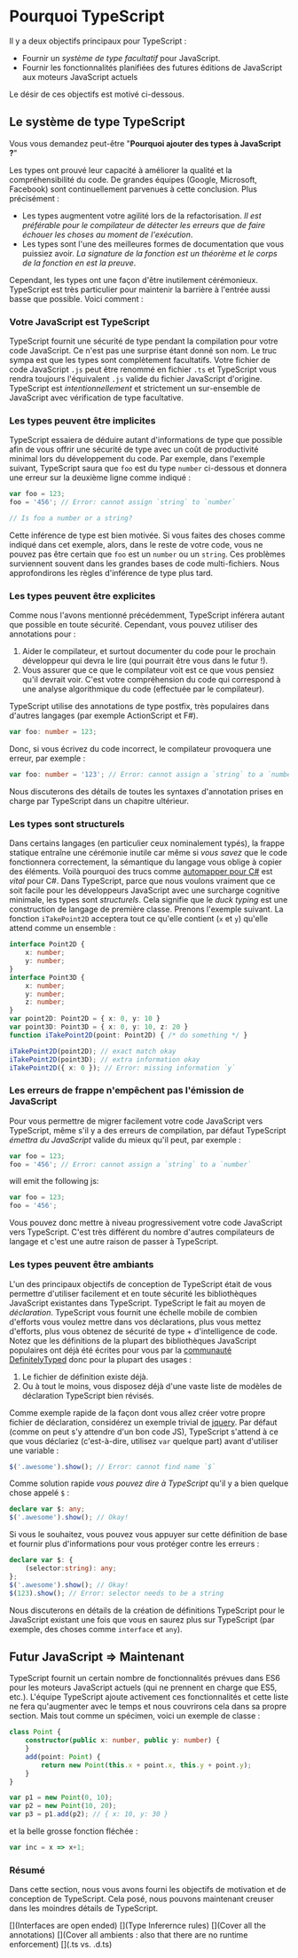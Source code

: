 # Pourquoi TypeScript
Il y a deux objectifs principaux pour TypeScript :
* Fournir un *système de type facultatif* pour JavaScript.
* Fournir les fonctionnalités planifiées des futures éditions de JavaScript aux moteurs JavaScript actuels

Le désir de ces objectifs est motivé ci-dessous.

## Le système de type TypeScript

Vous vous demandez peut-être "**Pourquoi ajouter des types à JavaScript ?**"

Les types ont prouvé leur capacité à améliorer la qualité et la compréhensibilité du code. De grandes équipes (Google, Microsoft, Facebook) sont continuellement parvenues à cette conclusion. Plus précisément :

* Les types augmentent votre agilité lors de la refactorisation. *Il est préférable pour le compilateur de détecter les erreurs que de faire échouer les choses au moment de l'exécution*.
* Les types sont l'une des meilleures formes de documentation que vous puissiez avoir. *La signature de la fonction est un théorème et le corps de la fonction en est la preuve*.

Cependant, les types ont une façon d'être inutilement cérémonieux. TypeScript est très particulier pour maintenir la barrière à l'entrée aussi basse que possible. Voici comment :

### Votre JavaScript est TypeScript
TypeScript fournit une sécurité de type pendant la compilation pour votre code JavaScript. Ce n'est pas une surprise étant donné son nom. Le truc sympa est que les types sont complètement facultatifs. Votre fichier de code JavaScript `.js` peut être renommé en fichier `.ts` et TypeScript vous rendra toujours l'équivalent `.js` valide du fichier JavaScript d'origine. TypeScript est *intentionnellement* et strictement un sur-ensemble de JavaScript avec vérification de type facultative.

### Les types peuvent être implicites
TypeScript essaiera de déduire autant d'informations de type que possible afin de vous offrir une sécurité de type avec un coût de productivité minimal lors du développement du code. Par exemple, dans l'exemple suivant, TypeScript saura que `foo` est du type `number` ci-dessous et donnera une erreur sur la deuxième ligne comme indiqué :

```ts
var foo = 123;
foo = '456'; // Error: cannot assign `string` to `number`

// Is foo a number or a string?
```
Cette inférence de type est bien motivée. Si vous faites des choses comme indiqué dans cet exemple, alors, dans le reste de votre code, vous ne pouvez pas être certain que `foo` est un `number` ou un `string`. Ces problèmes surviennent souvent dans les grandes bases de code multi-fichiers. Nous approfondirons les règles d'inférence de type plus tard.

### Les types peuvent être explicites
Comme nous l'avons mentionné précédemment, TypeScript inférera autant que possible en toute sécurité. Cependant, vous pouvez utiliser des annotations pour :
1. Aider le compilateur, et surtout documenter du code pour le prochain développeur qui devra le lire (qui pourrait être vous dans le futur !).
1. Vous assurer que ce que le compilateur voit est ce que vous pensiez qu'il devrait voir. C'est votre compréhension du code qui correspond à une analyse algorithmique du code (effectuée par le compilateur).

TypeScript utilise des annotations de type postfix, très populaires dans d'autres langages (par exemple ActionScript et F#).

```ts
var foo: number = 123;
```
Donc, si vous écrivez du code incorrect, le compilateur provoquera une erreur, par exemple :

```ts
var foo: number = '123'; // Error: cannot assign a `string` to a `number`
```

Nous discuterons des détails de toutes les syntaxes d'annotation prises en charge par TypeScript dans un chapitre ultérieur.

### Les types sont structurels
Dans certains langages (en particulier ceux nominalement typés), la frappe statique entraîne une cérémonie inutile car même si *vous savez* que le code fonctionnera correctement, la sémantique du langage vous oblige à copier des éléments. Voilà pourquoi des trucs comme [automapper pour C#](http://automapper.org/) est *vital* pour C#. Dans TypeScript, parce que nous voulons vraiment que ce soit facile pour les développeurs JavaScript avec une surcharge cognitive minimale, les types sont *structurels*. Cela signifie que le *duck typing* est une construction de langage de première classe. Prenons l'exemple suivant. La fonction `iTakePoint2D` acceptera tout ce qu'elle contient (`x` et `y`) qu'elle attend comme un ensemble :

```ts
interface Point2D {
    x: number;
    y: number;
}
interface Point3D {
    x: number;
    y: number;
    z: number;
}
var point2D: Point2D = { x: 0, y: 10 }
var point3D: Point3D = { x: 0, y: 10, z: 20 }
function iTakePoint2D(point: Point2D) { /* do something */ }

iTakePoint2D(point2D); // exact match okay
iTakePoint2D(point3D); // extra information okay
iTakePoint2D({ x: 0 }); // Error: missing information `y`
```

### Les erreurs de frappe n'empêchent pas l'émission de JavaScript
Pour vous permettre de migrer facilement votre code JavaScript vers TypeScript, même s'il y a des erreurs de compilation, par défaut TypeScript *émettra du JavaScript* valide du mieux qu'il peut, par exemple :

```ts
var foo = 123;
foo = '456'; // Error: cannot assign a `string` to a `number`
```

will emit the following js:

```ts
var foo = 123;
foo = '456';
```

Vous pouvez donc mettre à niveau progressivement votre code JavaScript vers TypeScript. C'est très différent du nombre d'autres compilateurs de langage et c'est une autre raison de passer à TypeScript.

### Les types peuvent être ambiants
L'un des principaux objectifs de conception de TypeScript était de vous permettre d'utiliser facilement et en toute sécurité les bibliothèques JavaScript existantes dans TypeScript. TypeScript le fait au moyen de *déclaration*. TypeScript vous fournit une échelle mobile de combien d'efforts vous voulez mettre dans vos déclarations, plus vous mettez d'efforts, plus vous obtenez de sécurité de type + d'intelligence de code. Notez que les définitions de la plupart des bibliothèques JavaScript populaires ont déjà été écrites pour vous par la [communauté DefinitelyTyped](https://github.com/borisyankov/DefinitelyTyped) donc pour la plupart des usages :

1. Le fichier de définition existe déjà.
2. Ou à tout le moins, vous disposez déjà d'une vaste liste de modèles de déclaration TypeScript bien révisés.

Comme exemple rapide de la façon dont vous allez créer votre propre fichier de déclaration, considérez un exemple trivial de [jquery](https://jquery.com/). Par défaut (comme on peut s'y attendre d'un bon code JS), TypeScript s'attend à ce que vous déclariez (c'est-à-dire, utilisez `var` quelque part) avant d'utiliser une variable :
```ts
$('.awesome').show(); // Error: cannot find name `$`
```
Comme solution rapide *vous pouvez dire à TypeScript* qu'il y a bien quelque chose appelé `$` :
```ts
declare var $: any;
$('.awesome').show(); // Okay!
```
Si vous le souhaitez, vous pouvez vous appuyer sur cette définition de base et fournir plus d'informations pour vous protéger contre les erreurs :
```ts
declare var $: {
    (selector:string): any;
};
$('.awesome').show(); // Okay!
$(123).show(); // Error: selector needs to be a string
```

Nous discuterons en détails de la création de définitions TypeScript pour le JavaScript existant une fois que vous en saurez plus sur TypeScript (par exemple, des choses comme `interface` et `any`).

## Futur JavaScript => Maintenant
TypeScript fournit un certain nombre de fonctionnalités prévues dans ES6 pour les moteurs JavaScript actuels (qui ne prennent en charge que ES5, etc.). L'équipe TypeScript ajoute activement ces fonctionnalités et cette liste ne fera qu'augmenter avec le temps et nous couvrirons cela dans sa propre section. Mais tout comme un spécimen, voici un exemple de classe :

```ts
class Point {
    constructor(public x: number, public y: number) {
    }
    add(point: Point) {
        return new Point(this.x + point.x, this.y + point.y);
    }
}

var p1 = new Point(0, 10);
var p2 = new Point(10, 20);
var p3 = p1.add(p2); // { x: 10, y: 30 }
```

et la belle grosse fonction fléchée :

```ts
var inc = x => x+1;
```

### Résumé
Dans cette section, nous vous avons fourni les objectifs de motivation et de conception de TypeScript. Cela posé, nous pouvons maintenant creuser dans les moindres détails de TypeScript.

[](Interfaces are open ended)
[](Type Inferernce rules)
[](Cover all the annotations)
[](Cover all ambients : also that there are no runtime enforcement)
[](.ts vs. .d.ts)
